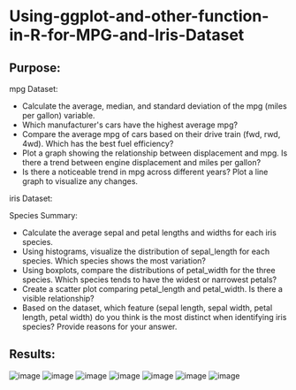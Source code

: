 # Using-ggplot-and-other-function-in-R-for-MPG-and-Iris-Dataset

## Purpose:
mpg Dataset:

- Calculate the average, median, and standard deviation of the mpg (miles per gallon) variable.
- Which manufacturer's cars have the highest average mpg?
- Compare the average mpg of cars based on their drive train (fwd, rwd, 4wd). Which has the best fuel efficiency?
- Plot a graph showing the relationship between displacement and mpg. Is there a trend between engine displacement and miles per gallon?
- Is there a noticeable trend in mpg across different years? Plot a line graph to visualize any changes.


iris Dataset:

Species Summary:
- Calculate the average sepal and petal lengths and widths for each iris species.
- Using histograms, visualize the distribution of sepal_length for each species. Which species shows the most variation?
- Using boxplots, compare the distributions of petal_width for the three species. Which species tends to have the widest or narrowest petals?
- Create a scatter plot comparing petal_length and petal_width. Is there a visible relationship?
- Based on the dataset, which feature (sepal length, sepal width, petal length, petal width) do you think is the most distinct when identifying iris species? Provide reasons for your answer.

## Results:

![image](https://github.com/GiaBaoTranAnalyst/Using-ggplot-and-other-function-in-R-for-MPG-and-Iris-Dataset/assets/132706047/a7315e17-b46b-44f4-9ddf-ed4ddd8ae7a7)
![image](https://github.com/GiaBaoTranAnalyst/Using-ggplot-and-other-function-in-R-for-MPG-and-Iris-Dataset/assets/132706047/0d167f08-be6c-42e1-bbb4-816331b6b46e)
![image](https://github.com/GiaBaoTranAnalyst/Using-ggplot-and-other-function-in-R-for-MPG-and-Iris-Dataset/assets/132706047/05ceab01-9254-4434-9cc2-2dfb2c6562cf)
![image](https://github.com/GiaBaoTranAnalyst/Using-ggplot-and-other-function-in-R-for-MPG-and-Iris-Dataset/assets/132706047/2f2c928a-d1a3-4a70-8b4f-b413ce234f69)
![image](https://github.com/GiaBaoTranAnalyst/Using-ggplot-and-other-function-in-R-for-MPG-and-Iris-Dataset/assets/132706047/ffc3b95e-b09d-4b0f-873f-7187af323342)
![image](https://github.com/GiaBaoTranAnalyst/Using-ggplot-and-other-function-in-R-for-MPG-and-Iris-Dataset/assets/132706047/895670de-4aa1-420d-a297-6ff68c693df7)
![image](https://github.com/GiaBaoTranAnalyst/Using-ggplot-and-other-function-in-R-for-MPG-and-Iris-Dataset/assets/132706047/fe56df56-46f5-4376-bd02-3c1c23382a79)
